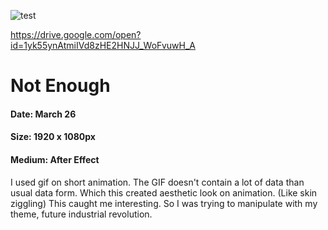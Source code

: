 
![test](https://drive.google.com/open?id=1yk55ynAtmiIVd8zHE2HNJJ_WoFvuwH_A)

https://drive.google.com/open?id=1yk55ynAtmiIVd8zHE2HNJJ_WoFvuwH_A


# Not Enough
#### Date: March 26
#### Size: 1920 x 1080px
#### Medium: After Effect

I used gif on short animation. The GIF doesn't contain a lot of data than usual data form. Which this created aesthetic look on animation. (Like skin ziggling) This caught me interesting. So I was trying to manipulate with my theme, future industrial revolution.
